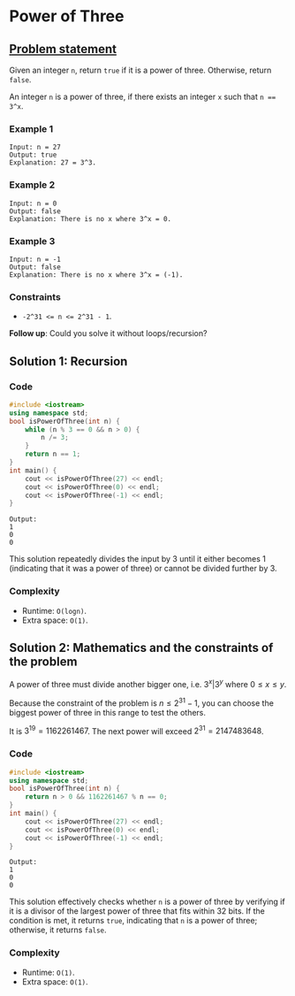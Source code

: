 # Power of Three

## [Problem statement](https://leetcode.com/problems/power-of-three/)
Given an integer `n`, return `true` if it is a power of three. Otherwise, return `false`.

An integer `n` is a power of three, if there exists an integer `x` such that `n == 3^x`.


### Example 1
```text
Input: n = 27
Output: true
Explanation: 27 = 3^3.
```

### Example 2
```text
Input: n = 0
Output: false
Explanation: There is no x where 3^x = 0.
```

### Example 3
```text
Input: n = -1
Output: false
Explanation: There is no x where 3^x = (-1).
``` 

### Constraints

* `-2^31 <= n <= 2^31 - 1`.
 

**Follow up**: Could you solve it without loops/recursion?

## Solution 1: Recursion

### Code
```cpp
#include <iostream>
using namespace std;
bool isPowerOfThree(int n) {
    while (n % 3 == 0 && n > 0) {
        n /= 3;
    }
    return n == 1;
}
int main() {
    cout << isPowerOfThree(27) << endl;
    cout << isPowerOfThree(0) << endl;
    cout << isPowerOfThree(-1) << endl;
}
```
```text
Output:
1
0
0
```
This solution repeatedly divides the input by 3 until it either becomes 1 (indicating that it was a power of three) or cannot be divided further by 3.

### Complexity
* Runtime: `O(logn)`.
* Extra space: `O(1)`.

## Solution 2: Mathematics and the constraints of the problem

A power of three must divide another bigger one, i.e. $3^x | 3^y$ where $0 \leq x \leq y$.

Because the constraint of the problem is $n \leq 2^{31} - 1$, you can choose the biggest power of three in this range to test the others.

It is $3^{19} = 1162261467$. The next power will exceed $2^{31} = 2147483648$.

### Code
```cpp
#include <iostream>
using namespace std;
bool isPowerOfThree(int n) {
    return n > 0 && 1162261467 % n == 0;
}
int main() {
    cout << isPowerOfThree(27) << endl;
    cout << isPowerOfThree(0) << endl;
    cout << isPowerOfThree(-1) << endl;
}
```
```text
Output:
1
0
0
```

This solution effectively checks whether `n` is a power of three by verifying if it is a divisor of the largest power of three that fits within 32 bits. If the condition is met, it returns `true`, indicating that `n` is a power of three; otherwise, it returns `false`.

### Complexity
* Runtime: `O(1)`.
* Extra space: `O(1)`.
